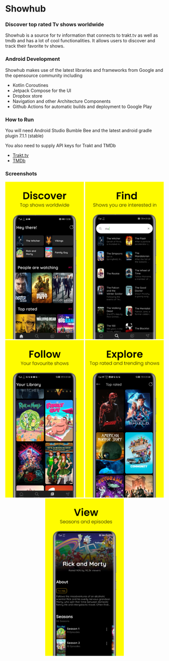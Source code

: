 # Showhub
### Discover top rated Tv shows worldwide
Showhub is a source for tv information that connects to trakt.tv as well as tmdb and has a lot of cool functionalities. It allows users to discover and track their favorite tv shows.

### Android Development
Showhub makes use of the latest libraries and frameworks from Google and the opensource community including
  
  * Kotlin Coroutines
  * Jetpack Compose for the UI
  * Dropbox store
  * Navigation and other Architecture Components
  * Github Actions for automatic builds and deployment to Google Play

### How to Run
You will need Android Studio Bumble Bee and the latest android gradle plugin 7.1.1 (stable)

You also need to supply API keys for Trakt and TMDb

- [Trakt.tv](https://trakt.docs.apiary.io)
- [TMDb](https://developers.themoviedb.org)

### Screenshots

<div align = "center">
  <img src = "https://github.com/aeyonblack/showhub/blob/master/libs/common-ui-resources/src/main/res/screenshots/image1.png?raw=true" width="250">
  <img src = "https://github.com/aeyonblack/showhub/blob/master/libs/common-ui-resources/src/main/res/screenshots/image2.png?raw=true" width="250">
  <img src = "https://github.com/aeyonblack/showhub/blob/master/libs/common-ui-resources/src/main/res/screenshots/image3.png?raw=true" width="250">
  <img src = "https://github.com/aeyonblack/showhub/blob/master/libs/common-ui-resources/src/main/res/screenshots/image4.png?raw=true" width="250">
  <img src = "https://github.com/aeyonblack/showhub/blob/master/libs/common-ui-resources/src/main/res/screenshots/image5.png?raw=true" width="250">
</div>
